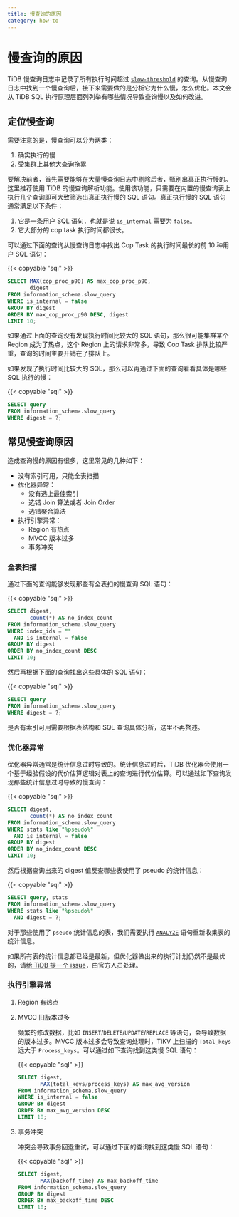 ```yaml
---
title: 慢查询的原因
category: how-to
---
```


# 慢查询的原因

TiDB 慢查询日志中记录了所有执行时间超过 [`slow-threshold`](/reference/configuration/tidb-server/configuration-file.md#slow-threshold) 的查询。从慢查询日志中找到一个慢查询后，接下来需要做的是分析它为什么慢，怎么优化。本文会从 TiDB SQL 执行原理层面列列举有哪些情况导致查询慢以及如何改进。

## 定位慢查询

需要注意的是，慢查询可以分为两类：

1. 确实执行的慢
2. 受集群上其他大查询拖累

要解决前者，首先需要能够在大量慢查询日志中剔除后者，甄别出真正执行慢的。这里推荐使用 TiDB 的慢查询解析功能。使用该功能，只需要在内置的慢查询表上执行几个查询即可大致筛选出真正执行慢的 SQL 语句。真正执行慢的 SQL 语句通常满足以下条件：

1. 它是一条用户 SQL 语句，也就是说 `is_internal` 需要为 `false`。
2. 它大部分的 cop task 执行时间都很长。

可以通过下面的查询从慢查询日志中找出 Cop Task 的执行时间最长的前 10 种用户 SQL 语句：

{{< copyable "sql" >}}

```sql
SELECT MAX(cop_proc_p90) AS max_cop_proc_p90,
       digest
FROM information_schema.slow_query
WHERE is_internal = false
GROUP BY digest
ORDER BY max_cop_proc_p90 DESC, digest
LIMIT 10;
```

如果通过上面的查询没有发现执行时间比较大的 SQL 语句，那么很可能集群某个 Region 成为了热点，这个 Region 上的请求非常多，导致 Cop Task 排队比较严重，查询的时间主要开销在了排队上。

如果发现了执行时间比较大的 SQL，那么可以再通过下面的查询看看具体是哪些 SQL 执行的慢：

{{< copyable "sql" >}}

```sql
SELECT query
FROM information_schema.slow_query
WHERE digest = ?;
```

## 常见慢查询原因

造成查询慢的原因有很多，这里常见的几种如下：

* 没有索引可用，只能全表扫描
* 优化器异常：
    * 没有选上最佳索引
    * 选错 Join 算法或者 Join Order
    * 选错聚合算法
* 执行引擎异常：
    * Region 有热点
    * MVCC 版本过多
    * 事务冲突

### 全表扫描

通过下面的查询能够发现那些有全表扫的慢查询 SQL 语句：

{{< copyable "sql" >}}

```sql
SELECT digest,
       count(*) AS no_index_count
FROM information_schema.slow_query
WHERE index_ids = ""
  AND is_internal = false
GROUP BY digest
ORDER BY no_index_count DESC
LIMIT 10;
```

然后再根据下面的查询找出这些具体的 SQL 语句：

{{< copyable "sql" >}}

```sql
SELECT query
FROM information_schema.slow_query
WHERE digest = ?;
```

是否有索引可用需要根据表结构和 SQL 查询具体分析，这里不再赘述。

### 优化器异常

优化器异常通常是统计信息过时导致的。统计信息过时后，TiDB 优化器会使用一个基于经验假设的代价估算逻辑对表上的查询进行代价估算。可以通过如下查询发现那些统计信息过时导致的慢查询：

{{< copyable "sql" >}}

```sql
SELECT digest,
       count(*) AS no_index_count
FROM information_schema.slow_query
WHERE stats like "%pseudo%"
  AND is_internal = false
GROUP BY digest
ORDER BY no_index_count DESC
LIMIT 10;
```

然后根据查询出来的 digest 值反查哪些表使用了 pseudo 的统计信息：

{{< copyable "sql" >}}

```sql
SELECT query, stats
FROM information_schema.slow_query
WHERE stats like "%pseudo%"
  AND digest = ?;
```

对于那些使用了 `pseudo` 统计信息的表，我们需要执行 [`ANALYZE`](/dev/reference/performance/statistics.md) 语句重新收集表的统计信息。

如果所有表的统计信息都已经是最新，但优化器做出来的执行计划仍然不是最优的，请[给 TiDB 提一个 issue](https://github.com/pingcap/tidb/issues/new/choose)，由官方人员处理。

### 执行引擎异常

1. Region 有热点

2. MVCC 旧版本过多

    频繁的修改数据，比如 `INSERT`/`DELETE`/`UPDATE`/`REPLACE` 等语句，会导致数据的版本过多。MVCC 版本过多会导致查询处理时，TiKV 上扫描的 `Total_keys` 远大于 `Process_keys`。可以通过如下查询找到这类慢 SQL 语句：

    {{< copyable "sql" >}}

    ```sql
    SELECT digest,
           MAX(total_keys/process_keys) AS max_avg_version
    FROM information_schema.slow_query
    WHERE is_internal = false
    GROUP BY digest
    ORDER BY max_avg_version DESC
    LIMIT 10;
    ```

3. 事务冲突

    冲突会导致事务回退重试，可以通过下面的查询找到这类慢 SQL 语句：

    {{< copyable "sql" >}}

    ```sql
    SELECT digest,
           MAX(backoff_time) AS max_backoff_time
    FROM information_schema.slow_query
    GROUP BY digest
    ORDER BY max_backoff_time DESC
    LIMIT 10;
    ```
